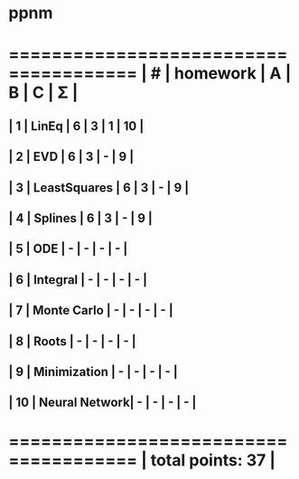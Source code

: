 # ppnm


 ======================================
| #  | homework      | A | B | C | Σ   |
 ======================================
| 1  | LinEq         | 6 | 3 | 1 |  10 |
---------------------------------------
| 2  | EVD           | 6 | 3 | - |  9  |
---------------------------------------
| 3  | LeastSquares  | 6 | 3 | - |  9  |
---------------------------------------
| 4  | Splines	     | 6 | 3 | - |  9  |
---------------------------------------
| 5  | ODE           | - | - | - |  -  |
---------------------------------------
| 6  | Integral      | - | - | - |  -  |
---------------------------------------
| 7  | Monte Carlo   | - | - | - |  -  |
---------------------------------------
| 8  | Roots         | - | - | - |  -  |
---------------------------------------
| 9  | Minimization  | - | - | - |  -  |
---------------------------------------
| 10 | Neural Network| - | - | - |  -  |
---------------------------------------

 ======================================
|                    total points: 37  |
 ======================================
